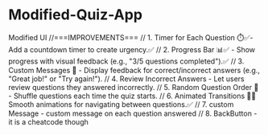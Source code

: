 # Modified-Quiz-App
Modified UI
//===IMPROVEMENTS===
// 1. Timer for Each Question ⏱️✅- Add a countdown timer to create urgency.✅
// 2. Progress Bar 📊✅ - Show progress with visual feedback (e.g., "3/5 questions completed").✅
// 3. Custom Messages 📝 - Display feedback for correct/incorrect answers (e.g., "Great job!" or "Try again!").
// 4. Review Incorrect Answers - Let users review questions they answered incorrectly.
// 5. Random Question Order 🎲 - Shuffle questions each time the quiz starts.
// 6.  Animated Transitions 🎨✅	Smooth animations for navigating between questions.✅
// 7. custom Message - custom message on each question answered
// 8. BackButton - it is a cheatcode though
